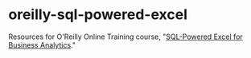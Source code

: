 # oreilly-sql-powered-excel
Resources for O'Reilly Online Training course, "[SQL-Powered Excel for Business Analytics](https://learning.oreilly.com/live-training/courses/sql-powered-excel-for-business-analytics/0636920309901/)."
